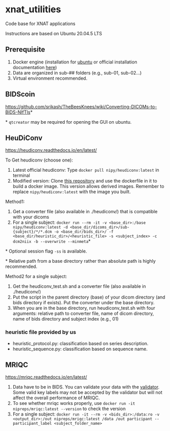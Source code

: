 # xnat_utilities
Code base for XNAT applications

Instructions are based on Ubuntu 20.04.5 LTS

## Prerequisite
1. Docker engine (installation for [ubuntu](https://github.com/srikash/TheBeesKnees/wiki/Installing-Docker-on-Ubuntu) or official installation documentation [here](https://docs.docker.com/engine/install/))
2. Data are organized in sub-## folders (e.g., sub-01, sub-02...)
3. Virtual environment recommended.

## BIDScoin
https://github.com/srikash/TheBeesKnees/wiki/Converting-DICOMs-to-BIDS-NIfTIs*

\* `qtcreator` may be required for opening the GUI on ubuntu.

## HeuDiConv
https://heudiconv.readthedocs.io/en/latest/

To Get heudiconv (choose one):
1. Latest official heudiconv: Type `docker pull nipy/heudiconv:latest` in terminal
2. Modified version: Clone [this repository]((https://github.com/845127818virna/heudiconv)) and use the dockerfile in it to build a docker image. This version allows derived images. Remember to replace `nipy/heudiconv:latest` with the image you built.

Method1:
1. Get a converter file (also available in ./heudiconv/) that is compatible with your dicoms
2. For a single subject: `docker run --rm -it -v <base_dir>:/base nipy/heudiconv:latest -d <base_dir/dicoms_dir>/sub-{subject}/*/*.dcm -o <base_dir/bids_dir>/ -f <base_dir/heuristic_dir>/<heuristic_file> -s <subject_index> -c dcm2niix -b --overwrite --minmeta`*

\* Optional session flag `-ss` is available.

\* Relative path from a base directory rather than absolute path is highly recommended.

Method2 for a single subject:
1. Get the heudiconv_test.sh and a converter file (also available in ./heudiconv/)
2. Put the script in the parent directory (base) of your dicom directory (and bids directory if exists). Put the converter under the base directory.
3. When you are in the base directory, run heudiconv_test.sh with four arguments: relative path to converter file, name of dicom directory, name of bids directory and subject index (e.g., 01)

### heuristic file provided by us
- heuristic_protocol.py: classification based on series description.
- heuristic_sequence.py: classification based on sequence name.


## MRIQC
https://mriqc.readthedocs.io/en/latest/
1. Data have to be in BIDS. You can validate your data with the [validator](http://incf.github.io/bids-validator/). Some valid key labels may not be accepted by the validator but will not affect the overall performance of MRIQC.
2. To see whether mriqc works properly, use `docker run -it nipreps/mriqc:latest --version` to check the version
3. For a single subject: `docker run -it --rm -v <bids_dir>:/data:ro -v <output_dir>:/out nipreps/mriqc:latest /data /out participant --participant_label <subject_folder_name>`